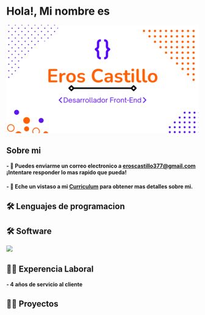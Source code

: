 <h1>Hola!, Mi nombre es</h1>
<div align="center">
  <img src="gitHub/presentacion.png"> 
</div>
<h2>Sobre mi</h2>

<h4> - 📧 Puedes enviarme un correo electronico a <a href="#">eroscastillo377@gmail.com</a> ¡Intentare responder lo mas rapido que pueda!</h4>

<h4> - 📄 Eche un vistaso a mi <a href="#">Curriculum</a> para obtener mas detalles sobre mi.</h4>

<h2>🛠 Lenguajes de programacion</h2>

<h2>🛠 Software</h2>
<img src="https://img.shields.io/badge/canva-blue?style=for-the-badge&logo=canva&logoColor=canva">

<h2>👷‍♂️ Experencia Laboral</h2>

<h4> - 4 años de servicio al cliente</h4>

<h2>👨‍💻 Proyectos</h2>
